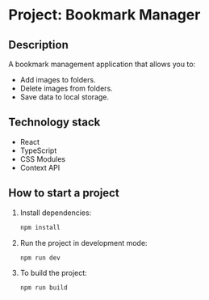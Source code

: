 # Project: Bookmark Manager

## Description

A bookmark management application that allows you to:

- Add images to folders.
- Delete images from folders.
- Save data to local storage.

## Technology stack

- React
- TypeScript
- CSS Modules
- Context API

## How to start a project

1. Install dependencies:
   ```bash
   npm install
   ```
2. Run the project in development mode:
   ```bash
   npm run dev
   ```
3. To build the project:
   ```bash
   npm run build
   ```
